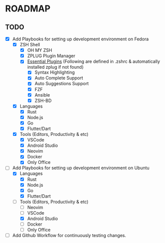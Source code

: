 # ROADMAP

## TODO
- [x] Add Playbooks for setting up development environment on Fedora 
    - [x] ZSH Shell
        - [x] OH MY ZSH
        - [x] ZPLUG Plugin Manager
        - [x] [Essential Plugins](https://github.com/unixorn/awesome-zsh-plugins) (Following are defined in .zshrc & automatically installed zplug if not found)
            - [x] Syntax Highlighting
            - [x] Auto Complete Support
            - [x] Auto Suggestions Support
            - [x] FZF
            - [x] Ansible
            - [x] ZSH-BD
    - [x] Languages
        - [x] Rust
        - [x] Node.js
        - [x] Go
        - [x] Flutter/Dart
    - [x] Tools (Editors, Productivity & etc)
        - [x] VSCode
        - [x] Android Studio
        - [x] Neovim
        - [x] Docker
        - [x] Only Office
- [ ] Add Playbooks for setting up development environment on Ubuntu
    - [x] Languages
        - [x] Rust
        - [x] Node.js
        - [x] Go
        - [x] Flutter/Dart
    - [ ] Tools (Editors, Productivity & etc)
        - [ ] Neovim
        - [ ] VSCode
        - [x] Android Studio
        - [ ] Docker
        - [ ] Only Office
- [ ] Add Github Workflow for continuously testing changes.
